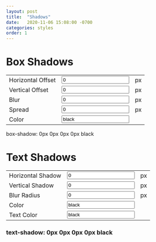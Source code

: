 ```yaml
---
layout: post
title:  "Shadows"
date:   2020-11-06 15:08:00 -0700
categories: styles
order: 1
---
```

# Box Shadows

<div id='box-shadow'>
    <table class='fit-width'>
        <tr>
            <td>Horizontal Offset</td>
            <td><input id='h-offset' type='number' value=0></td>
            <td>px</td>
        </tr>
        <tr>
            <td>Vertical Offset</td>
            <td><input id='v-offset' type='number' value=0></td>
            <td>px</td>
        </tr>
        <tr>
            <td>Blur</td>
            <td><input id='blur' type='number' value=0></td>
            <td>px</td>
        </tr>
        <tr>
            <td>Spread</td>
            <td><input id='spread' type='number' value=0></td>
            <td>px</td>
        </tr>
        <tr>
            <td>Color</td>
            <td><input id='color' type='text' value='black'></td>
            <td></td>
        </tr>
    </table>
    box-shadow: <span id='fill-box-shadow'>0px 0px 0px 0px black</span>
</div>

# Text Shadows
<div id='text-shadow'>
    <table class='fit-width'>
        <tr>
            <td>Horizontal Shadow</td>
            <td><input id='h-shadow' type='number' value=0></td>
            <td>px</td>
        </tr>
        <tr>
            <td>Vertical Shadow</td>
            <td><input id='v-shadow' type='number' value=0></td>
            <td>px</td>
        </tr>
        <tr>
            <td>Blur Radius</td>
            <td><input id='blur-radius' type='number' value=0></td>
            <td>px</td>
        </tr>
        <tr>
            <td>Color</td>
            <td><input id='t-color' type='text' value='black'></td>
            <td></td>
        </tr>
        <tr>
            <td>Text Color</td>
            <td><input id='text-color' type='text' value='black'></td>
            <td></td>
        </tr>
    </table>
    <h3 id='show-text-shadow'>
        text-shadow: <span id='fill-text-shadow'>0px 0px 0px 0px black</span>
    </h3>
</div>

<script src="{{ site.js_ext | relative_url }}shadows.js"></script>